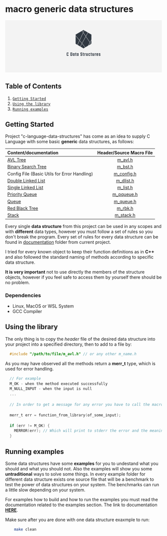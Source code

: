 # macro generic data structures

![Projec Logo](../images/logo.png)

## **Table of Contents**

1. [`Getting Started`](#getting-started)
2. [`Using the library`](#using-the-library)
3. [`Running examples`](#running-examples)

## **Getting Started**

Project "c-language-data-structures" has come as an idea to supply C Language with some basic **generic** data structures, as follows:

|                       Content/documentation                   |             Header/Source Macro File            |
|                       :-------------                          |                       :---------:               |
| [AVL Tree](documentation/MAVL.md)                             |  [m_avl.h](src/m_avl.h)                         |
| [Binary Search Tree](documentation/MBST.md)                   |  [m_bst.h](src/m_bst.h)                         |
| Config File (Basic Utils for Error Handling)                  |  [m_config.h](src/m_config.h)                   |
| [Double Linked List](documentation/MDLIST.md)                 |  [m_dlist.h](src/m_dlist.h)                     |
| [Single Linked List](documentation/MLIST.md)                  |  [m_list.h](src/m_list.h)                       |
| [Priority Queue](documentation/MPQUEUE.md)                    |  [m_pqueue.h](src/m_pqueue.h)                   |
| [Queue](documentation/MQUEUE.md)                              |  [m_queue.h](src/m_queue.h)                     |
| [Red Black Tree](documentation/MRBK.md)                       |  [m_rbk.h](src/m_rbk.h)                         |
| [Stack](documentation/MSTACK.md)                              |  [m_stack.h](src/m_stack.h)                     |

Every single **data structure** from this project can be used in any scopes and with **different** data types, however you must follow a set of rules so you don't break the program.
Every set of rules for every data structure can be found in [documentation](documentation/) folder from current project.

I tried for every known object to keep their function definitions as in **C++** and also followed the standard naming of methods according to specific data structure.

**It is very important** not to use directly the members of the structure objects, however if you feel safe to access them by yourself there should be no problem.

### **Dependencies**

* Linux, MacOS or WSL System
* GCC Compiler

## **Using the library**

The only thing is to copy the *header* file of the desired data structure into your project into a specified directory,
then to add to a file by:

```c
  #include "/path/to/file/m_avl.h" // or any other m_name.h
```

As you may have observed all the methods return a **merr_t** type, which is used for error handling.

```c
  // For example
  M_OK - when the method executed successfully
  M_NULL_INPUT - when the input is null
  ...

  // In order to get a message for any error you have to call the macro

  merr_t err = function_from_library(of_some_input);

  if (err != M_OK) {
    MERROR(err); // Which will print to stderr the error and the meaning of it
  }
```

## **Running examples**

Some data structures have some **examples** for you to undestand what you should and what you should not. Also the examples
will show you some **untraditional** ways to solve some things. In every example folder for different data structure exists one
source file that will be a benchmark to test the power of data structures on your system. The benchmarks can run a little slow
depending on your system.

For examples how to build and how to run the examples you must read the documentation related to the examples section.
The link to documentation **[HERE](examples/README.md)**.

Make sure after you are done with one data structure exaxmple to run:

```BASH
    make clean
```
